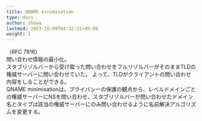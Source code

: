 ```yaml
---
title: QNAME minimisation
type: docs
author: showa
lastmod: 2023-10-09T04:32:21+09:00
waight: 1
---
```


（RFC 7816）  
問い合わせ情報の最小化。  
スタブリゾルバーから受け取った問い合わせをフルリゾルバーがそのままTLDの権威サーバーに問い合わせていた。
よって、TLDがクライアントの問い合わせ内容をしることができる。  
QNAME minimisationは、プライバシーの保護の観点から、レベルドメインごとの権威サーバーにNSを問い合わせ、スタブリゾルバーが問い合わせたドメイン名とタイプは該当の権威サーバーにのみ問い合わせるように名前解決アルゴリズムを変更する。  
